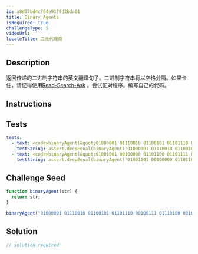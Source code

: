 ```yaml
---
id: a8d97bd4c764e91f9d2bda01
title: Binary Agents
isRequired: true
challengeType: 5
videoUrl: ''
localeTitle: 二元代理商
---
```


## Description
<section id="description">返回传递的二进制字符串的英文翻译句子。二进制字符串将以空格分隔。如果卡住，请记得使用<a href="http://forum.freecodecamp.org/t/how-to-get-help-when-you-are-stuck/19514" target="_blank">Read-Search-Ask</a> 。尝试配对程序。编写自己的代码。 </section>

## Instructions
<section id="instructions">
</section>

## Tests
<section id='tests'>

```yml
tests:
  - text: <code>binaryAgent(&quot;01000001 01110010 01100101 01101110 00100111 01110100 00100000 01100010 01101111 01101110 01100110 01101001 01110010 01100101 01110011 00100000 01100110 01110101 01101110 00100001 00111111&quot;)</code>应该返回“不是篝火有趣！？”
    testString: assert.deepEqual(binaryAgent('01000001 01110010 01100101 01101110 00100111 01110100 00100000 01100010 01101111 01101110 01100110 01101001 01110010 01100101 01110011 00100000 01100110 01110101 01101110 00100001 00111111'), "Aren't bonfires fun!?", '<code>binaryAgent("01000001 01110010 01100101 01101110 00100111 01110100 00100000 01100010 01101111 01101110 01100110 01101001 01110010 01100101 01110011 00100000 01100110 01110101 01101110 00100001 00111111")</code> should return "Aren&#39;t bonfires fun!?"');
  - text: <code>binaryAgent(&quot;01001001 00100000 01101100 01101111 01110110 01100101 00100000 01000110 01110010 01100101 01100101 01000011 01101111 01100100 01100101 01000011 01100001 01101101 01110000 00100001&quot;)</code>应返回“我爱FreeCodeCamp！”
    testString: assert.deepEqual(binaryAgent('01001001 00100000 01101100 01101111 01110110 01100101 00100000 01000110 01110010 01100101 01100101 01000011 01101111 01100100 01100101 01000011 01100001 01101101 01110000 00100001'), "I love FreeCodeCamp!", '<code>binaryAgent("01001001 00100000 01101100 01101111 01110110 01100101 00100000 01000110 01110010 01100101 01100101 01000011 01101111 01100100 01100101 01000011 01100001 01101101 01110000 00100001")</code> should return "I love FreeCodeCamp!"');

```

</section>

## Challenge Seed
<section id='challengeSeed'>

<div id='js-seed'>

```js
function binaryAgent(str) {
  return str;
}

binaryAgent("01000001 01110010 01100101 01101110 00100111 01110100 00100000 01100010 01101111 01101110 01100110 01101001 01110010 01100101 01110011 00100000 01100110 01110101 01101110 00100001 00111111");

```

</div>



</section>

## Solution
<section id='solution'>

```js
// solution required
```
</section>
